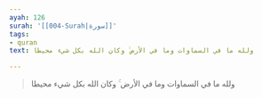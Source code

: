 ```yaml
---
ayah: 126
surah: '[[004-Surah|سورة]]'
tags:
- quran
text: ولله ما في السماوات وما في الأرض ۚ وكان الله بكل شيء محيطا

---
```

> ولله ما في السماوات وما في الأرض ۚ وكان الله بكل شيء محيطا
